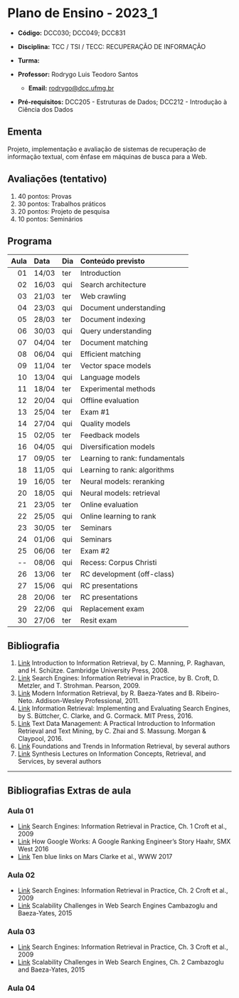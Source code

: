 # Plano de Ensino - 2023_1

- **Código:** DCC030; DCC049; DCC831
- **Disciplina:** TCC / TSI / TECC: RECUPERAÇÃO DE INFORMAÇÃO
- **Turma:**
- **Professor:** Rodrygo Luis Teodoro Santos
  - **Email:** <rodrygo@dcc.ufmg.br>

- **Pré-requisitos:** DCC205 - Estruturas de Dados; DCC212 - Introdução à Ciência dos Dados

## Ementa

Projeto, implementação e avaliação de sistemas de recuperação de informação textual, com ênfase em máquinas de busca para a Web.

## Avaliações (tentativo)

1. 40 pontos: Provas
2. 30 pontos: Trabalhos práticos
3. 20 pontos: Projeto de pesquisa
4. 10 pontos: Seminários

## Programa

| Aula | Data  | Dia  | Conteúdo previsto              |
| ---: | :---- | :--- | :----------------------------- |
|   01 | 14/03 | ter  | Introduction                   |
|   02 | 16/03 | qui  | Search architecture            |
|   03 | 21/03 | ter  | Web crawling                   |
|   04 | 23/03 | qui  | Document understanding         |
|   05 | 28/03 | ter  | Document indexing              |
|   06 | 30/03 | qui  | Query understanding            |
|   07 | 04/04 | ter  | Document matching              |
|   08 | 06/04 | qui  | Efficient matching             |
|   09 | 11/04 | ter  | Vector space models            |
|   10 | 13/04 | qui  | Language models                |
|   11 | 18/04 | ter  | Experimental methods           |
|   12 | 20/04 | qui  | Offline evaluation             |
|   13 | 25/04 | ter  | Exam #1                        |
|   14 | 27/04 | qui  | Quality models                 |
|   15 | 02/05 | ter  | Feedback models                |
|   16 | 04/05 | qui  | Diversification models         |
|   17 | 09/05 | ter  | Learning to rank: fundamentals |
|   18 | 11/05 | qui  | Learning to rank: algorithms   |
|   19 | 16/05 | ter  | Neural models: reranking       |
|   20 | 18/05 | qui  | Neural models: retrieval       |
|   21 | 23/05 | ter  | Online evaluation              |
|   22 | 25/05 | qui  | Online learning to rank        |
|   23 | 30/05 | ter  | Seminars                       |
|   24 | 01/06 | qui  | Seminars                       |
|   25 | 06/06 | ter  | Exam #2                        |
|   -- | 08/06 | qui  | Recess: Corpus Christi         |
|   26 | 13/06 | ter  | RC development (off-class)     |
|   27 | 15/06 | qui  | RC presentations               |
|   28 | 20/06 | ter  | RC presentations               |
|   29 | 22/06 | qui  | Replacement exam               |
|   30 | 27/06 | ter  | Resit exam                     |

## Bibliografia

1. [Link][Bib_1] Introduction to Information Retrieval, by C. Manning, P. Raghavan, and H. Schütze. Cambridge University Press, 2008.
2. [Link][Bib_2] Search Engines: Information Retrieval in Practice, by B. Croft, D. Metzler, and T. Strohman. Pearson, 2009.
3. [Link][Bib_3] Modern Information Retrieval, by R. Baeza-Yates and B. Ribeiro-Neto. Addison-Wesley Professional, 2011.
4. [Link][Bib_4] Information Retrieval: Implementing and Evaluating Search Engines, by S. Büttcher, C. Clarke, and G. Cormack. MIT Press, 2016.
5. [Link][Bib_5] Text Data Management: A Practical Introduction to Information Retrieval and Text Mining, by C. Zhai and S. Massung. Morgan & Claypool, 2016.
6. [Link][Bib_6] Foundations and Trends in Information Retrieval, by several authors
7. [Link][Bib_7] Synthesis Lectures on Information Concepts, Retrieval, and Services, by several authors

[Bib_1]: <https://www.amazon.com/Introduction-Information-Retrieval-Christopher-Manning/dp/0521865719>
[Bib_2]: <https://www.amazon.com/Search-Engines-Information-Retrieval-Practice/dp/0136072240>
[Bib_3]: <https://www.amazon.com/Modern-Information-Retrieval-Concepts-Technology/dp/0321416910>
[Bib_4]: <https://www.amazon.com/Information-Retrieval-Implementing-Evaluating-Engines/dp/0262528878>
[Bib_5]: <http://www.morganclaypoolpublishers.com/catalog_Orig/product_info.php?products_id=954>
[Bib_6]: <https://www.nowpublishers.com/INR>
[Bib_7]: <https://www.springer.com/series/16907>

---

## Bibliografias Extras de aula

### Aula 01

- [Link][Bib_Aula_01_1] Search Engines: Information Retrieval in Practice, Ch. 1 Croft et al., 2009
- [Link][Bib_Aula_01_2] How Google Works: A Google Ranking Engineer’s Story Haahr, SMX West 2016
- [Link][Bib_Aula_01_3] Ten blue links on Mars Clarke et al., WWW 2017

[Bib_Aula_01_1]: https://www.amazon.com/Search-Engines-Information-Retrieval-Practice/dp/0136072240
[Bib_Aula_01_2]: https://youtu.be/iJPu4vHETXw
[Bib_Aula_01_3]: https://dl.acm.org/doi/10.1145/3038912.3052625

### Aula 02

- [Link][Bib_Aula_02_1] Search Engines: Information Retrieval in Practice, Ch. 2 Croft et al., 2009
- [Link][Bib_Aula_02_2] Scalability Challenges in Web Search Engines Cambazoglu and Baeza-Yates, 2015

[Bib_Aula_02_1]: https://www.amazon.com/Search-Engines-Information-Retrieval-Practice/dp/0136072240
[Bib_Aula_02_2]: https://link.springer.com/book/10.1007/978-3-031-02298-2

### Aula 03

- [Link][Bib_Aula_03_1] Search Engines: Information Retrieval in Practice, Ch. 3 Croft et al., 2009
- [Link][Bib_Aula_03_2] Scalability Challenges in Web Search Engines, Ch. 2 Cambazoglu and Baeza-Yates, 2015

[Bib_Aula_03_1]: https://www.amazon.com/Search-Engines-Information-Retrieval-Practice/dp/0136072240
[Bib_Aula_03_2]: https://link.springer.com/book/10.1007/978-3-031-02298-2

### Aula 04
